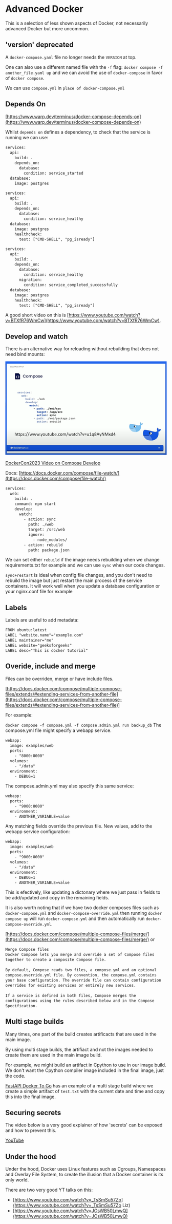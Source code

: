 # Advanced Docker 

This is a selection of less shown aspects of Docker, not necessarily advanced Docker but more uncommon.

## 'version' deprecated

A `docker-compose.yaml` file no longer needs the `VERSION` at top.

One can also use a different named file with the `-f` flag: `docker compose -f another_file.yaml up` and we can avoid the use of `docker-compose` in favor of `docker compose`.

We can use `compose.yml` in `place of docker-compose.yml`


## Depends On

[https://www.warp.dev/terminus/docker-compose-depends-on](https://www.warp.dev/terminus/docker-compose-depends-on)

Whilst `depends on` defines a dependency, to check that the service is running we can use:

```
services:
  api:
    build: .
    depends_on:
      database:
        condition: service_started
  database:
    image: postgres

```

```
services:
  api:
    build: .
    depends_on:
      database:
        condition: service_healthy
  database:
    image: postgres
    healthcheck:
      test: ["CMD-SHELL", "pg_isready"]
```
```
services:
  api:
    build: .
    depends_on:
      database:
        condition: service_healthy
      migration:
        condition: service_completed_successfully
  database:
    image: postgres
    healthcheck:
      test: ["CMD-SHELL", "pg_isready"]
```

A good short video on this is [https://www.youtube.com/watch?v=BTXfR76WmCw](https://www.youtube.com/watch?v=BTXfR76WmCw).

## Develop and watch

There is an alternative way for reloading without rebuilding that does not need bind mounts:

![Compose Develop](../images/docker/compose-watch-dockercon2023.png  'develop')

[DockerCon2023 Video on Compose Develop](https://www.youtube.com/watch?v=u1q8AyNMxd4)


Docs: [https://docs.docker.com/compose/file-watch/](https://docs.docker.com/compose/file-watch/)



```
services:
  web:
    build: .
    command: npm start
    develop:
      watch:
        - action: sync
          path: ./web
          target: /src/web
          ignore:
            - node_modules/
        - action: rebuild
          path: package.json
```

We can set either `rebuild` if the image needs rebuilding when we change requirements.txt for example and we can use `sync` when our code changes.

`sync+restart` is ideal when config file changes, and you don't need to rebuild the image but just restart the main process of the service containers. It will work well when you update a database configuration or your nginx.conf file for example

## Labels

Labels are useful to add metadata:

```
FROM ubuntu:latest
LABEL "website.name"="example.com"
LABEL maintainer="me"
LABEL website="geeksforgeeks"
LABEL desc="This is docker tutorial"
```

## Overide, include and merge

Files can be overriden, merge or have include files.

[https://docs.docker.com/compose/multiple-compose-files/extends/#extending-services-from-another-file](https://docs.docker.com/compose/multiple-compose-files/extends/#extending-services-from-another-file)]

For example:

`docker compose -f compose.yml -f compose.admin.yml run backup_db`
The compose.yml file might specify a webapp service.

```
webapp:
  image: examples/web
  ports:
    - "8000:8000"
  volumes:
    - "/data"
  environment:
    - DEBUG=1
```
The compose.admin.yml may also specify this same service:

```
webapp:
  ports:
    - "9000:8000"
  environment:
    - ANOTHER_VARIABLE=value
```
Any matching fields override the previous file. New values, add to the webapp service configuration:

```
webapp:
  image: examples/web
  ports:
    - "9000:8000"
  volumes:
    - "/data"
  environment:
    - DEBUG=1
    - ANOTHER_VARIABLE=value
```

This is efectively, like updating a dictonary where we just pass in fields to be add/updated and copy in the remaining fields.

It is also worth noting that if we have two docker composes files such as `docker-compose.yml` and `docker-compose-override.yml` then running `docker compose up` will run `docker-compose.yml` and then automatically run `docker-compose-override.yml`.

[https://docs.docker.com/compose/multiple-compose-files/merge/](https://docs.docker.com/compose/multiple-compose-files/merge/) or 

```
Merge Compose files
Docker Compose lets you merge and override a set of Compose files together to create a composite Compose file.

By default, Compose reads two files, a compose.yml and an optional compose.override.yml file. By convention, the compose.yml contains your base configuration. The override file can contain configuration overrides for existing services or entirely new services.

If a service is defined in both files, Compose merges the configurations using the rules described below and in the Compose Specification.

```
## Multi stage builds

Many times, one part of the build creates artificacts that are used in the main image.

By using multi stage builds, the artifiact and not the images needed to create them are used in the main image build.

For example, we might build an artifact in Cpython to use in our image build. We don't want the Cpython compiler image included in the final image, just the code.

[FastAPI Docker To Go](https://pytest-cookbook.com/docker/docker_to_go/#fastapi_multi-stage_build) has an example of a multi stage build where we create a simple artifact of `test.txt` with the current date and time and copy this into the final image.

## Securing secrets

The video below is a very good explainer of how 'secrets' can be exposed and how to prevent this.

[YouTube](https://www.youtube.com/watch?v=aK6sJDOn2Hc)

## Under the hood

Under the hood, Docker uses Linux features such as Cgroups, Namespaces and Overlay File System, to create the illusion that a Docker container is its only world.

There are two very good YT talks on this:
- [https://www.youtube.com/watch?v=_TsSmSu57Zo](https://www.youtube.com/watch?v=_TsSmSu57Zo Liz)
- [https://www.youtube.com/watch?v=JOsWB50LmwQ](https://www.youtube.com/watch?v=JOsWB50LmwQ)

<br>